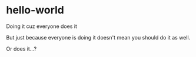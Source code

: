 # hello-world
Doing it cuz everyone does it 

But just because everyone is doing it doesn't mean you should do it as well. 

Or does it...?
